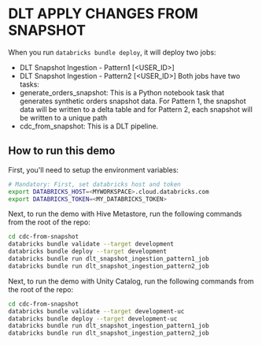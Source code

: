 # DLT APPLY CHANGES FROM SNAPSHOT

When you run `databricks bundle deploy`, it will deploy two jobs:
* DLT Snapshot Ingestion - Pattern1 [<USER_ID>]
* DLT Snapshot Ingestion - Pattern2 [<USER_ID>]
Both jobs have two tasks:
* generate_orders_snapshot: This is a Python notebook task that generates synthetic orders snapshot data. For Pattern 1, the snapshot data will be written to a delta table and for Pattern 2, each snapshot will be written to a unique path
* cdc_from_snapshot: This is a DLT pipeline. 


## How to run this demo
First, you'll need to setup the environment variables:
```bash
# Mandatory: First, set databricks host and token
export DATABRICKS_HOST=<MYWORKSPACE>.cloud.databricks.com
export DATABRICKS_TOKEN=<MY_DATABRICKS_TOKEN>
```
Next, to run the demo with Hive Metastore, run the following commands from the root of the repo:
```bash
cd cdc-from-snapshot
databricks bundle validate --target development
databricks bundle deploy --target development
databricks bundle run dlt_snapshot_ingestion_pattern1_job
databricks bundle run dlt_snapshot_ingestion_pattern2_job
```

Next, to run the demo with Unity Catalog, run the following commands from the root of the repo:
```bash
cd cdc-from-snapshot
databricks bundle validate --target development-uc
databricks bundle deploy --target development-uc
databricks bundle run dlt_snapshot_ingestion_pattern1_job
databricks bundle run dlt_snapshot_ingestion_pattern2_job
```